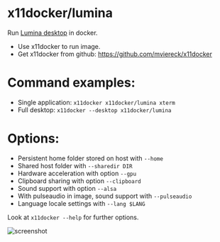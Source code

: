 # x11docker/lumina

Run [Lumina desktop](https://lumina-desktop.org/) in docker. 
 - Use x11docker to run image. 
 - Get x11docker from github: https://github.com/mviereck/x11docker 

# Command examples: 
 - Single application: `x11docker x11docker/lumina xterm`
 - Full desktop: `x11docker --desktop x11docker/lumina`

# Options:
 - Persistent home folder stored on host with   `--home`
 - Shared host folder with                      `--sharedir DIR`
 - Hardware acceleration with option            `--gpu`
 - Clipboard sharing with option                `--clipboard`
 - Sound support with option                    `--alsa`
 - With pulseaudio in image, sound support with `--pulseaudio`
 - Language locale settings with                `--lang $LANG`

Look at `x11docker --help` for further options.

![screenshot](https://raw.githubusercontent.com/mviereck/x11docker/screenshots/screenshot-lumina.png "lumina desktop running in a Xephyr window using x11docker")
